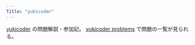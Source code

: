 ```yaml
---
Title: "yukicoder"
---
```


[yukicoder](https://yukicoder.me/) の問題解説・参加記。
[yukicoder problems](https://iilj.github.io/yukicoder-problems/) で問題の一覧が見られる。
